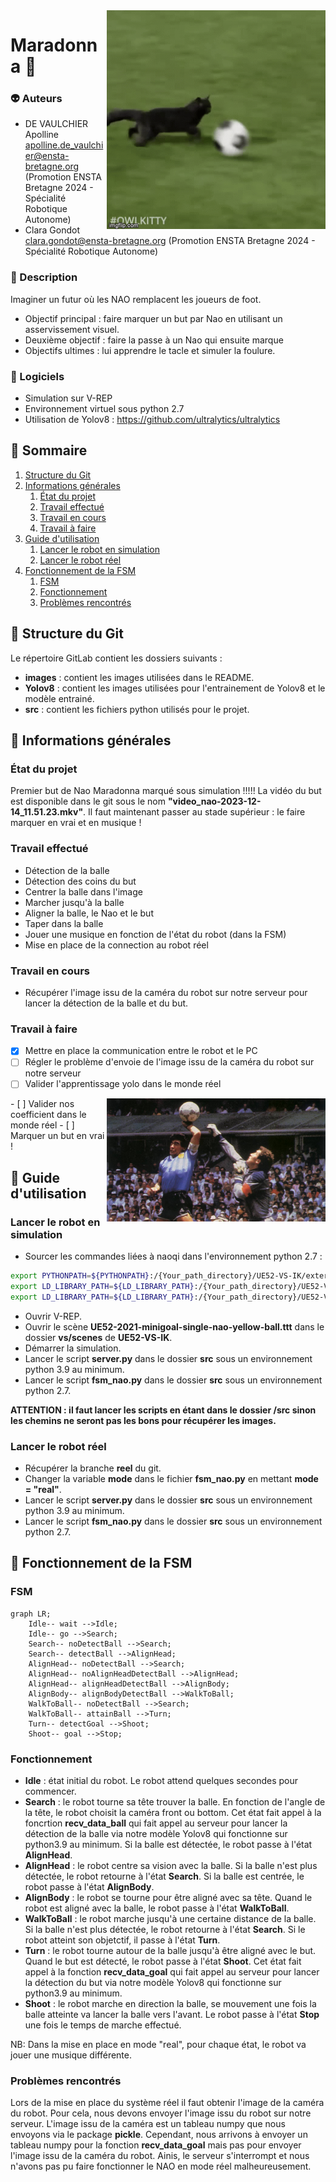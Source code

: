 <img align="right" src="images/cat.gif" alt="Éditer sur GitLab" width="350px"/>  

# Maradonna :japanese_goblin:


### :alien: Auteurs
* DE VAULCHIER Apolline <apolline.de_vaulchier@ensta-bretagne.org> (Promotion ENSTA Bretagne 2024 - Spécialité Robotique Autonome)
* Clara Gondot <clara.gondot@ensta-bretagne.org> (Promotion ENSTA Bretagne 2024 - Spécialité Robotique Autonome)

### :rabbit: Description
Imaginer un futur où les NAO remplacent les joueurs de foot. 

* Objectif principal : faire marquer un but par Nao en utilisant un asservissement visuel.
* Deuxième objectif : faire la passe à un Nao qui ensuite marque 
* Objectifs ultimes : lui apprendre le tacle et simuler la foulure.

### :blossom: Logiciels
* Simulation sur V-REP
* Environnement virtuel sous python 2.7
* Utilisation de Yolov8 : https://github.com/ultralytics/ultralytics


## :tumbler_glass: Sommaire
1. [Structure du Git](#structure-du-git)
2. [Informations générales](#informations-générales)
	1. [État du projet](#état-du-projet)
	2. [Travail effectué](#travail-effectué)
	3. [Travail en cours](#travail-en-cours)
    4. [Travail à faire](#travail-à-faire)
3. [Guide d'utilisation](#guide-dutilisation)
   1. [Lancer le robot en simulation](#lancer-le-robot-en-simulation)
   2. [Lancer le robot réel](#lancer-le-robot-réel)
4. [Fonctionnement de la FSM](#fonctionnement-de-la-fsm)
   1. [FSM](#fsm) 
   2. [Fonctionnement](#fonctionnement)
   3. [Problèmes rencontrés](#problèmes-rencontrés)

## :crown: Structure du Git
Le répertoire GitLab contient les dossiers suivants :
* **images** : contient les images utilisées dans le README.
* **Yolov8** : contient les images utilisées pour l'entrainement de Yolov8 et le modèle entrainé.
* **src** : contient les fichiers python utilisés pour le projet.

## :banana: Informations générales
### État du projet
Premier but de Nao Maradonna marqué sous simulation !!!!! 
La vidéo du but est disponible dans le git sous le nom **"video_nao-2023-12-14_11.51.23.mkv"**.
Il faut maintenant passer au stade supérieur : le faire marquer en vrai et en musique !

### Travail effectué
* Détection de la balle
* Détection des coins du but
* Centrer la balle dans l'image
* Marcher jusqu'à la balle
* Aligner la balle, le Nao et le but
* Taper dans la balle
* Jouer une musique en fonction de l'état du robot (dans la FSM)
* Mise en place de la connection au robot réel

### Travail en cours
* Récupérer l'image issu de la caméra du robot sur notre serveur pour lancer la détection de la balle et du but.

### Travail à faire
- [x] Mettre en place la communication entre le robot et le PC
- [ ] Régler le problème d'envoie de l'image issu de la caméra du robot sur notre serveur
- [ ] Valider l'apprentissage yolo dans le monde réel
<img align="right" src="images/main_maradonna.jpg" alt="Éditer sur GitLab" width="350px"/>
- [ ] Valider nos coefficient dans le monde réel
- [ ] Marquer un but en vrai !

## :rainbow: Guide d'utilisation
### Lancer le robot en simulation
+ Sourcer les commandes liées à naoqi dans l'environnement python 2.7 :
```bash
export PYTHONPATH=${PYTHONPATH}:/{Your_path_directory}/UE52-VS-IK/external-software/pynaoqi-python2.7-2.1.4.13-linux64
export LD_LIBRARY_PATH=${LD_LIBRARY_PATH}:/{Your_path_directory}/UE52-VS-IK/external-software/naolibs
export LD_LIBRARY_PATH=${LD_LIBRARY_PATH}:/{Your_path_directory}/UE52-VS-IK/external-software/naoqi-sdk-2.1.4.13-linux64/lib
```
* Ouvrir V-REP.
* Ouvrir le scène **UE52-2021-minigoal-single-nao-yellow-ball.ttt** dans le dossier **vs/scenes** de **UE52-VS-IK**.
* Démarrer la simulation.
* Lancer le script **server.py** dans le dossier **src** sous un environnement python 3.9 au minimum.
* Lancer le script **fsm_nao.py** dans le dossier **src** sous un environnement python 2.7.

**ATTENTION : il faut lancer les scripts en étant dans le dossier /src sinon les chemins ne seront pas les bons pour récupérer les images.**
### Lancer le robot réel
* Récupérer la branche **reel** du git.
* Changer la variable **mode** dans le fichier **fsm_nao.py** en mettant **mode = "real"**.
* Lancer le script **server.py** dans le dossier **src** sous un environnement python 3.9 au minimum.
* Lancer le script **fsm_nao.py** dans le dossier **src** sous un environnement python 2.7.

## :carousel_horse: Fonctionnement de la FSM
### FSM
```mermaid
graph LR;
    Idle-- wait -->Idle;
    Idle-- go -->Search;
    Search-- noDetectBall -->Search;
    Search-- detectBall -->AlignHead;
    AlignHead-- noDetectBall -->Search;
    AlignHead-- noAlignHeadDetectBall -->AlignHead;
    AlignHead-- alignHeadDetectBall -->AlignBody;
    AlignBody-- alignBodyDetectBall -->WalkToBall;
    WalkToBall-- noDetectBall -->Search;
    WalkToBall-- attainBall -->Turn;
    Turn-- detectGoal -->Shoot;
    Shoot-- goal -->Stop;
```

### Fonctionnement
* **Idle** : état initial du robot. Le robot attend quelques secondes pour commencer.
* **Search** : le robot tourne sa tête trouver la balle. En fonction de l'angle de la tête, le robot choisit la caméra front ou bottom.
Cet état fait appel à la foncrtion **recv_data_ball** qui fait appel au serveur pour lancer la détection de la balle via notre modèle Yolov8
qui fonctionne sur python3.9 au minimum. Si la balle est détectée, le robot passe à l'état **AlignHead**.
* **AlignHead** : le robot centre sa vision avec la balle. Si la balle n'est plus détectée, le robot retourne à l'état **Search**. Si la balle est centrée, le robot passe à l'état **AlignBody**.
* **AlignBody** : le robot se tourne pour être aligné avec sa tête. Quand le robot est aligné avec la balle, le robot passe à l'état **WalkToBall**.
* **WalkToBall** : le robot marche jusqu'à une certaine distance de la balle. Si la balle n'est plus détectée, le robot retourne à l'état **Search**. Si le robot atteint son objetctif, il passe à l'état **Turn**.
* **Turn** : le robot tourne autour de la balle jusqu'à être aligné avec le but. Quand le but est détecté, le robot passe à l'état **Shoot**. Cet état fait appel à la fonction
**recv_data_goal** qui fait appel au serveur pour lancer la détection du but via notre modèle Yolov8 qui fonctionne sur python3.9 au minimum.
* **Shoot** : le robot marche en direction la balle, se mouvement une fois la balle atteinte va lancer la balle vers l'avant. Le robot passe à l'état **Stop** une fois le temps de marche effectué.

NB: Dans la mise en place en mode "real", pour chaque état, le robot va jouer une musique différente.

### Problèmes rencontrés
Lors de la mise en place du système réel il faut obtenir l'image de la caméra du robot. Pour cela, nous devons envoyer l'image issu du robot sur notre serveur.
L'image issu de la caméra est un tableau numpy que nous envoyons via le package **pickle**. Cependant, nous arrivons à envoyer un tableau numpy pour la fonction
**recv_data_goal** mais pas pour envoyer l'image issu de la caméra du robot. Ainis, le serveur s'interrompt et nous n'avons pas pu faire fonctionner le NAO en mode réel malheureusement.
